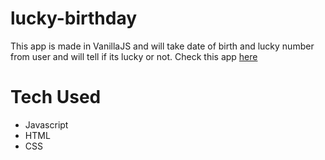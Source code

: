 # lucky-birthday

This app is made in VanillaJS and will take date of birth and lucky number from user and will tell if its lucky or not.
Check this app [here]()

# Tech Used
  - Javascript
  - HTML
  - CSS
